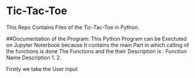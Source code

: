 # Tic-Tac-Toe
This Repo Contains Files of the Tic-Tac-Toe in Python.

##Documentation  of the Program:
This Python Program can be Exectuted on Jupyter Noterbook because 
It contains the main Part in which calling of the functions is done 
The Functions and the their Description is :
  Function Name        Description
1.
2.

Firstly we take the User input 
